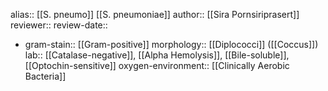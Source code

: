 alias:: [[S. pneumo]] [[S. pneumoniae]]
author:: [[Sira Pornsiriprasert]] 
reviewer::
review-date::

- gram-stain:: [[Gram-positive]] 
  morphology:: [[Diplococci]] ([[Coccus]]) 
  lab:: [[Catalase-negative]], [[Alpha Hemolysis]], [[Bile-soluble]], [[Optochin-sensitive]] 
  oxygen-environment:: [[Clinically Aerobic Bacteria]]
